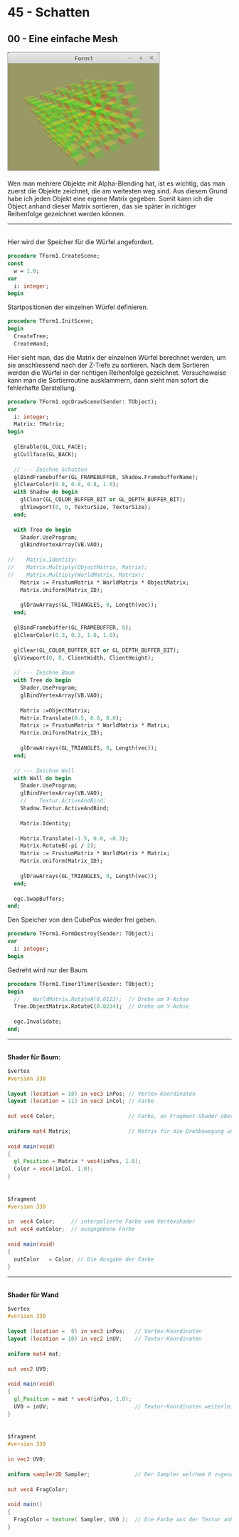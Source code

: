 # 45 - Schatten
## 00 - Eine einfache Mesh

<img src="image.png" alt="Selfhtml"><br><br>
Wen man mehrere Objekte mit Alpha-Blending hat, ist es wichtig, das man zuerst die Objekte zeichnet, die am weitesten weg sind.
Aus diesem Grund habe ich jeden Objekt eine eigene Matrix gegeben. Somit kann ich die Object anhand dieser Matrix sortieren, das sie später in richtiger Reihenfolge gezeichnet werden können.
<hr><br>
Hier wird der Speicher für die Würfel angefordert.

```pascal
procedure TForm1.CreateScene;
const
  w = 1.0;
var
  i: integer;
begin
```

Startpositionen der einzelnen Würfel definieren.

```pascal
procedure TForm1.InitScene;
begin
  CreateTree;
  CreateWand;

```

Hier sieht man, das die Matrix der einzelnen Würfel berechnet werden, um sie anschliessend nach der Z-Tiefe zu sortieren.
Nach dem Sortieren werden die Würfel in der richtigen Reihenfolge gezeichnet.
Versuchsweise kann man die Sortierroutine ausklammern, dann sieht man sofort die fehlerhafte Darstellung.

```pascal
procedure TForm1.ogcDrawScene(Sender: TObject);
var
  i: integer;
  Matrix: TMatrix;
begin

  glEnable(GL_CULL_FACE);
  glCullface(GL_BACK);

  // --- Zeichne Schatten
  glBindFramebuffer(GL_FRAMEBUFFER, Shadow.FramebufferName);
  glClearColor(0.8, 0.8, 0.8, 1.0);
  with Shadow do begin
    glClear(GL_COLOR_BUFFER_BIT or GL_DEPTH_BUFFER_BIT);
    glViewport(0, 0, TexturSize, TexturSize);
  end;

  with Tree do begin
    Shader.UseProgram;
    glBindVertexArray(VB.VAO);

//    Matrix.Identity;
//    Matrix.Multiply(ObjectMatrix, Matrix);
//    Matrix.Multiply(WorldMatrix, Matrix);
    Matrix := FrustumMatrix * WorldMatrix * ObjectMatrix;
    Matrix.Uniform(Matrix_ID);

    glDrawArrays(GL_TRIANGLES, 0, Length(vec));
  end;

  glBindFramebuffer(GL_FRAMEBUFFER, 0);
  glClearColor(0.3, 0.3, 1.0, 1.0);

  glClear(GL_COLOR_BUFFER_BIT or GL_DEPTH_BUFFER_BIT);
  glViewport(0, 0, ClientWidth, ClientHeight);

  // --- Zeichne Baum
  with Tree do begin
    Shader.UseProgram;
    glBindVertexArray(VB.VAO);

    Matrix :=ObjectMatrix;
    Matrix.Translate(0.5, 0.0, 0.0);
    Matrix := FrustumMatrix * WorldMatrix * Matrix;
    Matrix.Uniform(Matrix_ID);

    glDrawArrays(GL_TRIANGLES, 0, Length(vec));
  end;

  // --- Zeichne Wall
  with Wall do begin
    Shader.UseProgram;
    glBindVertexArray(VB.VAO);
    //    Textur.ActiveAndBind;
    Shadow.Textur.ActiveAndBind;

    Matrix.Identity;

    Matrix.Translate(-1.5, 0.0, -0.3);
    Matrix.RotateB(-pi / 2);
    Matrix := FrustumMatrix * WorldMatrix * Matrix;
    Matrix.Uniform(Matrix_ID);

    glDrawArrays(GL_TRIANGLES, 0, Length(vec));
  end;

  ogc.SwapBuffers;
end;
```

Den Speicher von den CubePos wieder frei geben.

```pascal
procedure TForm1.FormDestroy(Sender: TObject);
var
  i: integer;
begin
```

Gedreht wird nur der Baum.

```pascal
procedure TForm1.Timer1Timer(Sender: TObject);
begin
  //    WorldMatrix.RotateA(0.0123);  // Drehe um X-Achse
  Tree.ObjectMatrix.RotateC(0.0234);  // Drehe um Y-Achse

  ogc.Invalidate;
end;

```

<hr><br>
<b>Shader für Baum:</b>

```glsl
$vertex
#version 330

layout (location = 10) in vec3 inPos; // Vertex-Koordinaten
layout (location = 11) in vec3 inCol; // Farbe

out vec4 Color;                       // Farbe, an Fragment-Shader übergeben.

uniform mat4 Matrix;                  // Matrix für die Drehbewegung und Frustum.

void main(void)
{
  gl_Position = Matrix * vec4(inPos, 1.0);
  Color = vec4(inCol, 1.0);
}


$fragment
#version 330

in  vec4 Color;     // interpolierte Farbe vom Vertexshader
out vec4 outColor;  // ausgegebene Farbe

void main(void)
{
  outColor   = Color; // Die Ausgabe der Farbe
}

```

<hr><br>
<b>Shader für Wand</b>

```glsl
$vertex
#version 330

layout (location =  0) in vec3 inPos;   // Vertex-Koordinaten
layout (location = 10) in vec2 inUV;    // Textur-Koordinaten

uniform mat4 mat;

out vec2 UV0;

void main(void)
{
  gl_Position = mat * vec4(inPos, 1.0);
  UV0 = inUV;                           // Textur-Koordinaten weiterleiten.
}


$fragment
#version 330

in vec2 UV0;

uniform sampler2D Sampler;              // Der Sampler welchem 0 zugeordnet wird.

out vec4 FragColor;

void main()
{
  FragColor = texture( Sampler, UV0 );  // Die Farbe aus der Textur anhand der Koordinten auslesen.
}

```


